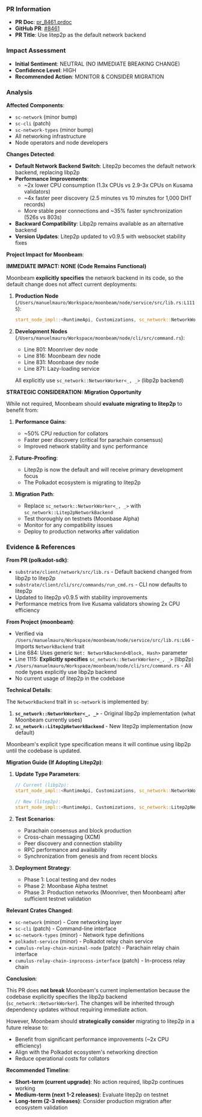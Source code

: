 ### PR Information
- **PR Doc**: [pr_8461.prdoc](/Users/manuelmauro/.substrate-mcp/moonbeam/releases/stable2506/pr-docs/pr_8461.prdoc)
- **GitHub PR**: [#8461](https://github.com/paritytech/polkadot-sdk/pull/8461)
- **PR Title**: Use litep2p as the default network backend

### Impact Assessment
- **Initial Sentiment**: NEUTRAL (NO IMMEDIATE BREAKING CHANGE)
- **Confidence Level**: HIGH
- **Recommended Action**: MONITOR & CONSIDER MIGRATION

### Analysis

**Affected Components**:
- `sc-network` (minor bump)
- `sc-cli` (patch)
- `sc-network-types` (minor bump)
- All networking infrastructure
- Node operators and node developers

**Changes Detected**:
- **Default Network Backend Switch**: Litep2p becomes the default network backend, replacing libp2p
- **Performance Improvements**:
  - ~2x lower CPU consumption (1.3x CPUs vs 2.9-3x CPUs on Kusama validators)
  - ~4x faster peer discovery (2.5 minutes vs 10 minutes for 1,000 DHT records)
  - More stable peer connections and ~35% faster synchronization (526s vs 803s)
- **Backward Compatibility**: Libp2p remains available as an alternative backend
- **Version Updates**: Litep2p updated to v0.9.5 with websocket stability fixes

**Project Impact for Moonbeam**:

**IMMEDIATE IMPACT: NONE (Code Remains Functional)**

Moonbeam **explicitly specifies** the network backend in its code, so the default change does not affect current deployments:

1. **Production Node** (`/Users/manuelmauro/Workspace/moonbeam/node/service/src/lib.rs:L1115`):
   ```rust
   start_node_impl::<RuntimeApi, Customizations, sc_network::NetworkWorker<_, _>>(
   ```

2. **Development Nodes** (`/Users/manuelmauro/Workspace/moonbeam/node/cli/src/command.rs`):
   - Line 801: Moonriver dev node
   - Line 816: Moonbeam dev node
   - Line 831: Moonbase dev node
   - Line 871: Lazy-loading service

   All explicitly use `sc_network::NetworkWorker<_, _>` (libp2p backend)

**STRATEGIC CONSIDERATION: Migration Opportunity**

While not required, Moonbeam should **evaluate migrating to litep2p** to benefit from:

1. **Performance Gains**:
   - ~50% CPU reduction for collators
   - Faster peer discovery (critical for parachain consensus)
   - Improved network stability and sync performance

2. **Future-Proofing**:
   - Litep2p is now the default and will receive primary development focus
   - The Polkadot ecosystem is migrating to litep2p

3. **Migration Path**:
   - Replace `sc_network::NetworkWorker<_, _>` with `sc_network::Litep2pNetworkBackend`
   - Test thoroughly on testnets (Moonbase Alpha)
   - Monitor for any compatibility issues
   - Deploy to production networks after validation

### Evidence & References

**From PR (polkadot-sdk)**:
- `substrate/client/network/src/lib.rs` - Default backend changed from libp2p to litep2p
- `substrate/client/cli/src/commands/run_cmd.rs` - CLI now defaults to litep2p
- Updated to litep2p v0.9.5 with stability improvements
- Performance metrics from live Kusama validators showing 2x CPU efficiency

**From Project (moonbeam)**:
- Verified via `/Users/manuelmauro/Workspace/moonbeam/node/service/src/lib.rs:L66` - Imports `NetworkBackend` trait
- Line 684: Uses generic `Net: NetworkBackend<Block, Hash>` parameter
- Line 1115: **Explicitly specifies** `sc_network::NetworkWorker<_, _>` (libp2p)
- `/Users/manuelmauro/Workspace/moonbeam/node/cli/src/command.rs` - All node types explicitly use libp2p backend
- No current usage of litep2p in the codebase

**Technical Details**:

The `NetworkBackend` trait in `sc-network` is implemented by:
1. **`sc_network::NetworkWorker<_, _>`** - Original libp2p implementation (what Moonbeam currently uses)
2. **`sc_network::Litep2pNetworkBackend`** - New litep2p implementation (now default)

Moonbeam's explicit type specification means it will continue using libp2p until the codebase is updated.

**Migration Guide (If Adopting Litep2p)**:

1. **Update Type Parameters**:
   ```rust
   // Current (libp2p):
   start_node_impl::<RuntimeApi, Customizations, sc_network::NetworkWorker<_, _>>(...)

   // New (litep2p):
   start_node_impl::<RuntimeApi, Customizations, sc_network::Litep2pNetworkBackend>(...)
   ```

2. **Test Scenarios**:
   - Parachain consensus and block production
   - Cross-chain messaging (XCM)
   - Peer discovery and connection stability
   - RPC performance and availability
   - Synchronization from genesis and from recent blocks

3. **Deployment Strategy**:
   - Phase 1: Local testing and dev nodes
   - Phase 2: Moonbase Alpha testnet
   - Phase 3: Production networks (Moonriver, then Moonbeam) after sufficient testnet validation

**Relevant Crates Changed**:
- `sc-network` (minor) - Core networking layer
- `sc-cli` (patch) - Command-line interface
- `sc-network-types` (minor) - Network type definitions
- `polkadot-service` (minor) - Polkadot relay chain service
- `cumulus-relay-chain-minimal-node` (patch) - Parachain relay chain interface
- `cumulus-relay-chain-inprocess-interface` (patch) - In-process relay chain

**Conclusion**:

This PR does **not break** Moonbeam's current implementation because the codebase explicitly specifies the libp2p backend (`sc_network::NetworkWorker`). The changes will be inherited through dependency updates without requiring immediate action.

However, Moonbeam should **strategically consider** migrating to litep2p in a future release to:
- Benefit from significant performance improvements (~2x CPU efficiency)
- Align with the Polkadot ecosystem's networking direction
- Reduce operational costs for collators

**Recommended Timeline**:
- **Short-term (current upgrade)**: No action required, libp2p continues working
- **Medium-term (next 1-2 releases)**: Evaluate litep2p on testnet
- **Long-term (2-3 releases)**: Consider production migration after ecosystem validation
